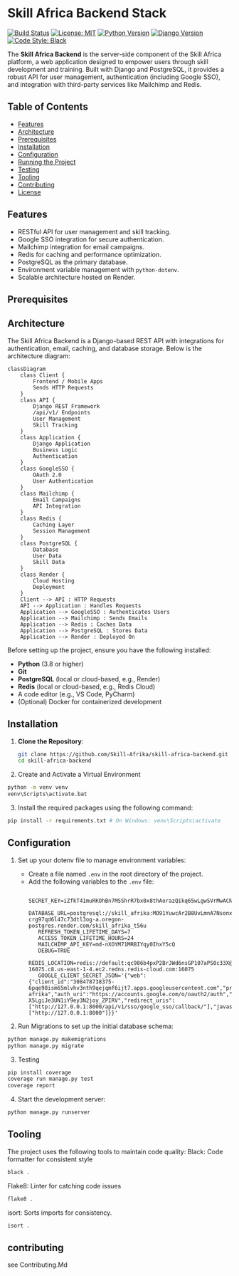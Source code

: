 # Skill Africa Backend Stack 

[![Build Status](https://img.shields.io/badge/build-passing-brightgreen)](https://github.com/Skill-Afrika/skill-africa-backend/actions)
[![License: MIT](https://img.shields.io/badge/License-MIT-yellow.svg)](https://opensource.org/licenses/MIT)
[![Python Version](https://img.shields.io/badge/python-3.8%2B-blue)](https://www.python.org/)
[![Django Version](https://img.shields.io/badge/django-4.2%2B-blue)](https://www.djangoproject.com/)
[![Code Style: Black](https://img.shields.io/badge/code%20style-black-000000.svg)](https://github.com/psf/black)

The **Skill Africa Backend** is the server-side component of the Skill Africa platform, a web application designed to empower users through skill development and training. Built with Django and PostgreSQL, it provides a robust API for user management, authentication (including Google SSO), and integration with third-party services like Mailchimp and Redis.

## Table of Contents

- [Features](#features)
- [Architecture](#architecture)
- [Prerequisites](#prerequisites)
- [Installation](#installation)
- [Configuration](#configuration)
- [Running the Project](#running-the-project)
- [Testing](#testing)
- [Tooling](#tooling)
- [Contributing](#contributing)
- [License](#license)

## Features

- RESTful API for user management and skill tracking.
- Google SSO integration for secure authentication.
- Mailchimp integration for email campaigns.
- Redis for caching and performance optimization.
- PostgreSQL as the primary database.
- Environment variable management with `python-dotenv`.
- Scalable architecture hosted on Render.

## Prerequisites
## Architecture

The Skill Africa Backend is a Django-based REST API with integrations for authentication, email, caching, and database storage. Below is the architecture diagram:

```mermaid
classDiagram
    class Client {
        Frontend / Mobile Apps
        Sends HTTP Requests
    }
    class API {
        Django REST Framework
        /api/v1/ Endpoints
        User Management
        Skill Tracking
    }
    class Application {
        Django Application
        Business Logic
        Authentication
    }
    class GoogleSSO {
        OAuth 2.0
        User Authentication
    }
    class Mailchimp {
        Email Campaigns
        API Integration
    }
    class Redis {
        Caching Layer
        Session Management
    }
    class PostgreSQL {
        Database
        User Data
        Skill Data
    }
    class Render {
        Cloud Hosting
        Deployment
    }
    Client --> API : HTTP Requests
    API --> Application : Handles Requests
    Application --> GoogleSSO : Authenticates Users
    Application --> Mailchimp : Sends Emails
    Application --> Redis : Caches Data
    Application --> PostgreSQL : Stores Data
    Application --> Render : Deployed On
 ```

Before setting up the project, ensure you have the following installed:
- **Python** (3.8 or higher)
- **Git**
- **PostgreSQL** (local or cloud-based, e.g., Render)
- **Redis** (local or cloud-based, e.g., Redis Cloud)
- A code editor (e.g., VS Code, PyCharm)
- (Optional) Docker for containerized development

## Installation

1. **Clone the Repository**:
   ```bash
   git clone https://github.com/Skill-Afrika/skill-africa-backend.git
   cd skill-africa-backend
   ```

2. Create and Activate a Virtual Environment

```bash
python -m venv venv
venv\Scripts\activate.bat
```

3. Install the required packages using the following command:

```bash
pip install -r requirements.txt # On Windows: venv\Scripts\activate
```
## Configuration
1. Set up your dotenv file to manage environment variables:

   - Create a file named `.env` in the root directory of the project.
   - Add the following variables to the `.env` file:
     ```plaintext
        SECRET_KEY=iZfkT41muRKOhBn7MSShrR7bx0x8thAorazQikq65wLgwSVrMwACNY6xsj9VuuEZ0AKpHQtt8iFYSxMRUE4SF1gfcVNkBLNRqLBo
        DATABASE_URL=postgresql://skill_afrika:MO91YuwcAr2B8UvLmnA7Nsonx4REDm7j@dpg-crg97qd6l47c73dtl3og-a.oregon-postgres.render.com/skill_afrika_t56u
        REFRESH_TOKEN_LIFETIME_DAYS=7
        ACCESS_TOKEN_LIFETIME_HOURS=24
        MAILCHIMP_API_KEY=md-nXOYM71MRBIYqy0IhxY5cQ
        DEBUG=TRUE
        REDIS_LOCATION=redis://default:qc986b4pxP2BrJWd6nsGP107aPS0c33X@redis-16075.c8.us-east-1-4.ec2.redns.redis-cloud.com:16075
        GOOGLE_CLIENT_SECRET_JSON='{"web":{"client_id":"308478738375-6pqe98ism65mlvhv3nth9qejqmf6ijt7.apps.googleusercontent.com","project_id":"skill-afrika","auth_uri":"https://accounts.google.com/o/oauth2/auth","token_uri":"https://oauth2.googleapis.com/token","auth_provider_x509_cert_url":"https://www.googleapis.com/oauth2/v1/certs","client_secret":"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","redirect_uris":["http://127.0.0.1:8000/api/v1/sso/google_sso/callback/"],"javascript_origins":["http://127.0.0.1:8000"]}}'
     ```

2. Run Migrations to set up the initial database schema:

```bash
python manage.py makemigrations
python manage.py migrate
```
3. Testing

```bash
pip install coverage
coverage run manage.py test
coverage report
```

4. Start the development server:

```bash
python manage.py runserver
```
## Tooling 
The project uses the following tools to maintain code quality:
Black: Code formatter for consistent style
```bash
black .
```
Flake8: Linter for catching code issues
```bash
flake8 .
```
isort: Sorts imports for consistency.
```bash
isort .
```
##  contributing 
see Contributing.Md
